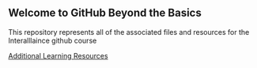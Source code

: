 ## Welcome to GitHub Beyond the Basics

This repository represents all of the associated files and resources for the Interalllaince github course


[Additional Learning Resources](resources.md)

